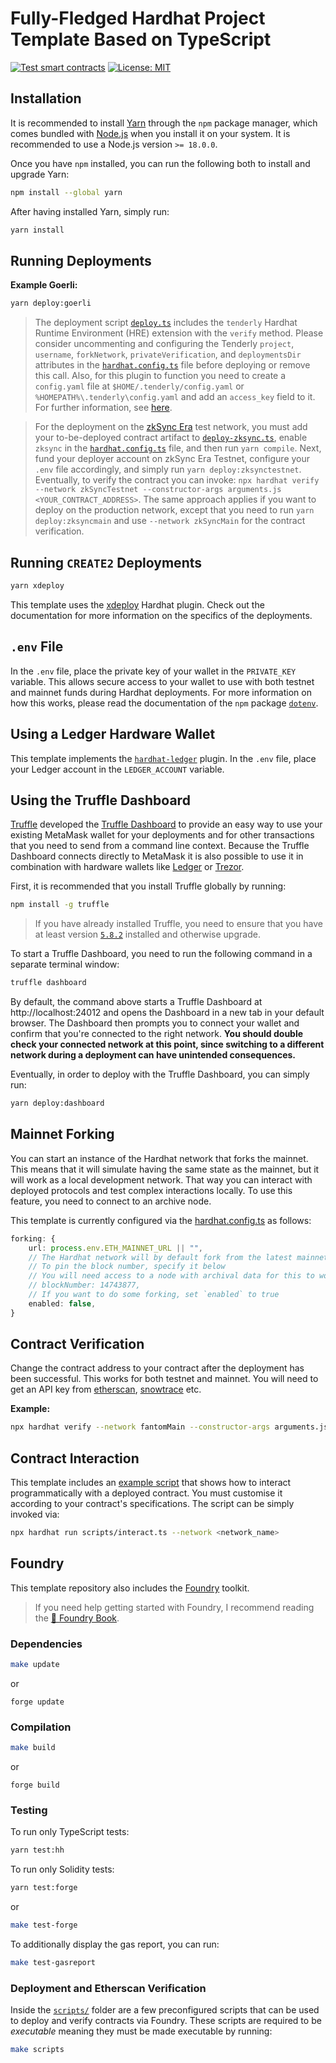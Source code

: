# Fully-Fledged Hardhat Project Template Based on TypeScript

[![Test smart contracts](https://github.com/pcaversaccio/hardhat-project-template-ts/actions/workflows/test-contracts.yml/badge.svg)](https://github.com/pcaversaccio/hardhat-project-template-ts/actions/workflows/test-contracts.yml)
[![License: MIT](https://img.shields.io/badge/License-MIT-blue.svg)](https://opensource.org/license/mit/)

## Installation

It is recommended to install [Yarn](https://classic.yarnpkg.com) through the `npm` package manager, which comes bundled with [Node.js](https://nodejs.org/en) when you install it on your system. It is recommended to use a Node.js version `>= 18.0.0`.

Once you have `npm` installed, you can run the following both to install and upgrade Yarn:

```bash
npm install --global yarn
```

After having installed Yarn, simply run:

```bash
yarn install
```

## Running Deployments

**Example Goerli:**

```bash
yarn deploy:goerli
```

> The deployment script [`deploy.ts`](./scripts/deploy.ts) includes the `tenderly` Hardhat Runtime Environment (HRE) extension with the `verify` method. Please consider uncommenting and configuring the Tenderly `project`, `username`, `forkNetwork`, `privateVerification`, and `deploymentsDir` attributes in the [`hardhat.config.ts`](./hardhat.config.ts) file before deploying or remove this call. Also, for this plugin to function you need to create a `config.yaml` file at `$HOME/.tenderly/config.yaml` or `%HOMEPATH%\.tenderly\config.yaml` and add an `access_key` field to it. For further information, see [here](https://www.npmjs.com/package/@tenderly/hardhat-tenderly#installing-tenderly-cli).

> For the deployment on the [zkSync Era](https://era.zksync.io/docs/) test network, you must add your to-be-deployed contract artifact to [`deploy-zksync.ts`](./deploy/deploy-zksync.ts), enable `zksync` in the [`hardhat.config.ts`](./hardhat.config.ts#L83) file, and then run `yarn compile`. Next, fund your deployer account on zkSync Era Testnet, configure your `.env` file accordingly, and simply run `yarn deploy:zksynctestnet`. Eventually, to verify the contract you can invoke: `npx hardhat verify --network zkSyncTestnet --constructor-args arguments.js <YOUR_CONTRACT_ADDRESS>`. The same approach applies if you want to deploy on the production network, except that you need to run `yarn deploy:zksyncmain` and use `--network zkSyncMain` for the contract verification.

## Running `CREATE2` Deployments

```bash
yarn xdeploy
```

This template uses the [xdeploy](https://github.com/pcaversaccio/xdeployer) Hardhat plugin. Check out the documentation for more information on the specifics of the deployments.

## `.env` File

In the `.env` file, place the private key of your wallet in the `PRIVATE_KEY` variable. This allows secure access to your wallet to use with both testnet and mainnet funds during Hardhat deployments. For more information on how this works, please read the documentation of the `npm` package [`dotenv`](https://www.npmjs.com/package/dotenv).

## Using a Ledger Hardware Wallet

This template implements the [`hardhat-ledger`](https://hardhat.org/hardhat-runner/plugins/nomicfoundation-hardhat-ledger) plugin. In the `.env` file, place your Ledger account in the `LEDGER_ACCOUNT` variable.

## Using the Truffle Dashboard

[Truffle](https://trufflesuite.com) developed the [Truffle Dashboard](https://trufflesuite.com/docs/truffle/how-to/use-the-truffle-dashboard/) to provide an easy way to use your existing MetaMask wallet for your deployments and for other transactions that you need to send from a command line context. Because the Truffle Dashboard connects directly to MetaMask it is also possible to use it in combination with hardware wallets like [Ledger](https://www.ledger.com) or [Trezor](https://trezor.io).

First, it is recommended that you install Truffle globally by running:

```bash
npm install -g truffle
```

> If you have already installed Truffle, you need to ensure that you have at least version [`5.8.2`](https://github.com/trufflesuite/truffle/releases/tag/v5.8.2) installed and otherwise upgrade.

To start a Truffle Dashboard, you need to run the following command in a separate terminal window:

```bash
truffle dashboard
```

By default, the command above starts a Truffle Dashboard at http://localhost:24012 and opens the Dashboard in a new tab in your default browser. The Dashboard then prompts you to connect your wallet and confirm that you're connected to the right network. **You should double check your connected network at this point, since switching to a different network during a deployment can have unintended consequences.**

Eventually, in order to deploy with the Truffle Dashboard, you can simply run:

```bash
yarn deploy:dashboard
```

## Mainnet Forking

You can start an instance of the Hardhat network that forks the mainnet. This means that it will simulate having the same state as the mainnet, but it will work as a local development network. That way you can interact with deployed protocols and test complex interactions locally. To use this feature, you need to connect to an archive node.

This template is currently configured via the [hardhat.config.ts](./hardhat.config.ts) as follows:

```ts
forking: {
    url: process.env.ETH_MAINNET_URL || "",
    // The Hardhat network will by default fork from the latest mainnet block
    // To pin the block number, specify it below
    // You will need access to a node with archival data for this to work!
    // blockNumber: 14743877,
    // If you want to do some forking, set `enabled` to true
    enabled: false,
}
```

## Contract Verification

Change the contract address to your contract after the deployment has been successful. This works for both testnet and mainnet. You will need to get an API key from [etherscan](https://etherscan.io), [snowtrace](https://snowtrace.io) etc.

**Example:**

```bash
npx hardhat verify --network fantomMain --constructor-args arguments.js <YOUR_CONTRACT_ADDRESS>
```

## Contract Interaction

This template includes an [example script](./scripts/interact.ts) that shows how to interact programmatically with a deployed contract. You must customise it according to your contract's specifications. The script can be simply invoked via:

```bash
npx hardhat run scripts/interact.ts --network <network_name>
```

## Foundry

This template repository also includes the [Foundry](https://github.com/foundry-rs/foundry) toolkit.

> If you need help getting started with Foundry, I recommend reading the [📖 Foundry Book](https://book.getfoundry.sh).

### Dependencies

```bash
make update
```

or

```
forge update
```

### Compilation

```bash
make build
```

or

```
forge build
```

### Testing

To run only TypeScript tests:

```bash
yarn test:hh
```

To run only Solidity tests:

```bash
yarn test:forge
```

or

```bash
make test-forge
```

To additionally display the gas report, you can run:

```bash
make test-gasreport
```

### Deployment and Etherscan Verification

Inside the [`scripts/`](./scripts) folder are a few preconfigured scripts that can be used to deploy and verify contracts via Foundry. These scripts are required to be _executable_ meaning they must be made executable by running:

```bash
make scripts
```
